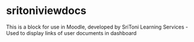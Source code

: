 # sritoniviewdocs
This is a block for use in Moodle, developed by SriToni Learning Services - Used to display links of user documents in dashboard
